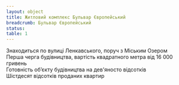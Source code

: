 ```yaml
---
layout: object
title: Житловий комплекс Бульвар Європейський
breadcrumb: Бульвар Європейський
status:
table: 1
---
```


<div class="alert alert-primary" role="alert">
  Знаходиться по вулиці Ленкавського, поруч з Міським Озером
</div>

<div class="alert alert-primary" role="alert">
  Перша черга будівництва, вартість квадратного метра від 16 000 гривень
</div>

<div class="alert alert-success" role="alert">
  Готовність об’єкту будівництва на дев'яносто відсотків
</div>

<div class="alert alert-success" role="alert">
  Шістдесят відсотків проданих квартир
</div>
